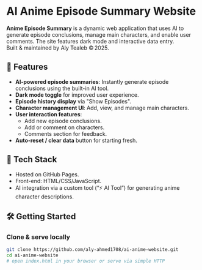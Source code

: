 # AI Anime Episode Summary Website

**Anime Episode Summary** is a dynamic web application that uses AI to generate episode conclusions, manage main characters, and enable user comments. The site features dark mode and interactive data entry.  
Built & maintained by Aly Tealeb © 2025.

## 🤖 Features

- **AI-powered episode summaries**: Instantly generate episode conclusions using the built-in AI tool.
- **Dark mode toggle** for improved user experience.
- **Episode history display** via "Show Episodes".
- **Character management UI**: Add, view, and manage main characters.
- **User interaction features**:
  - Add new episode conclusions.
  - Add or comment on characters.
  - Comments section for feedback.
- **Auto‑reset / clear data** button for starting fresh.

## 🧱 Tech Stack

- Hosted on GitHub Pages.
- Front-end:  HTML/CSS/JavaScript.
- AI integration via a custom tool (“⚡ AI Tool”) for generating anime character descriptions.

## 🛠️ Getting Started

### Clone & serve locally
```bash
git clone https://github.com/aly-ahmed1708/ai-anime-website.git
cd ai-anime-website
# open index.html in your browser or serve via simple HTTP